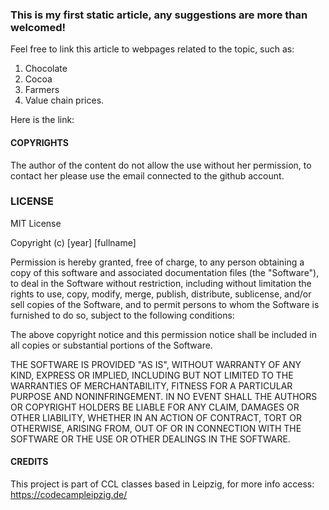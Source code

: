### This is my first static article, any suggestions are more than welcomed!

Feel free to link this article to webpages related to the topic, such as:
1. Chocolate
2. Cocoa
1. Farmers
1. Value chain prices.

Here is the link:

#### COPYRIGHTS
The author of the content do not allow the use without her permission, to contact her please use the email connected to the github account.

### LICENSE
MIT License

Copyright (c) [year] [fullname]

Permission is hereby granted, free of charge, to any person obtaining a copy
of this software and associated documentation files (the "Software"), to deal
in the Software without restriction, including without limitation the rights
to use, copy, modify, merge, publish, distribute, sublicense, and/or sell
copies of the Software, and to permit persons to whom the Software is
furnished to do so, subject to the following conditions:

The above copyright notice and this permission notice shall be included in all
copies or substantial portions of the Software.

THE SOFTWARE IS PROVIDED "AS IS", WITHOUT WARRANTY OF ANY KIND, EXPRESS OR
IMPLIED, INCLUDING BUT NOT LIMITED TO THE WARRANTIES OF MERCHANTABILITY,
FITNESS FOR A PARTICULAR PURPOSE AND NONINFRINGEMENT. IN NO EVENT SHALL THE
AUTHORS OR COPYRIGHT HOLDERS BE LIABLE FOR ANY CLAIM, DAMAGES OR OTHER
LIABILITY, WHETHER IN AN ACTION OF CONTRACT, TORT OR OTHERWISE, ARISING FROM,
OUT OF OR IN CONNECTION WITH THE SOFTWARE OR THE USE OR OTHER DEALINGS IN THE
SOFTWARE.

#### CREDITS
This project is part of CCL classes based in Leipzig, for more info access: https://codecampleipzig.de/